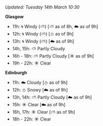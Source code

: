 *Updated: Tuesday 14th March 10:30*

**Glasgow**

* 11h: :cyclone: Windy (:partly_sunny:) [:partly_sunny: as of 8h, :cloud: as of 9h]
* 12h: :cyclone: Windy (:partly_sunny:) [:snowman: as of 9h]
* 13h: :cyclone: Windy (:partly_sunny:) [:cloud: as of 9h]
* 14h, 15h: :partly_sunny: Partly Cloudy
* 16h - 18h: :partly_sunny: Partly Cloudy [:sunny: as of 9h]
* 19h - 22h: :sunny: Clear

**Edinburgh**

* 11h: :cloud: Cloudy [:snowman: as of 9h]
* 12h: :snowman: Snowy [:cloud: as of 9h]
* 13h, 14h: :partly_sunny: Partly Cloudy [:cloud: as of 9h]
* 15h: :sunny: Clear [:cloud: as of 9h]
* 16h, 17h: :sunny: Clear [:partly_sunny: as of 9h]
* 18h - 22h: :sunny: Clear
